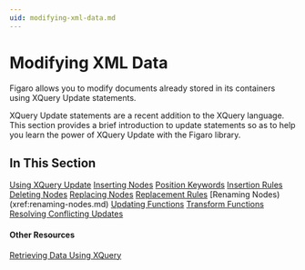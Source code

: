 ```yaml
---
uid: modifying-xml-data.md
---
```


# Modifying XML Data


Figaro allows you to modify documents already stored in its containers using XQuery Update statements.


XQuery Update statements are a recent addition to the XQuery language. This section provides a brief introduction to update statements so as to help you learn the power of XQuery Update with the Figaro library.



## In This Section
[Using XQuery Update](xref:using-xquery-update.md)
[Inserting Nodes](xref:inserting-nodes.md)
[Position Keywords](xref:position-keywords.md)
[Insertion Rules](xref:insertion-rules.md)
[Deleting Nodes](xref:deleting-nodes.md)
[Replacing Nodes](xref:replacing-nodes.md)
[Replacement Rules](xref:replacement-rules.md)
[Renaming Nodes)(xref:renaming-nodes.md)
[Updating Functions](xref:updating-functions.md)
[Transform Functions](xref:transform-functions.md)
[Resolving Conflicting Updates](xref:resolving-conflicting-updates.md)


#### Other Resources
[Retrieving Data Using XQuery](xref:retrieving-data-using-xquery.md)